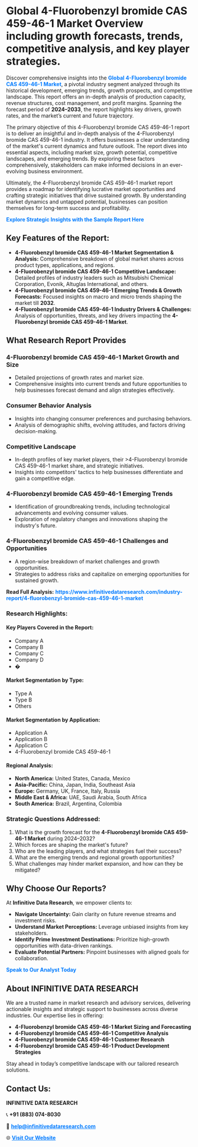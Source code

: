 <h1>Global 4-Fluorobenzyl bromide CAS 459-46-1 Market Overview including growth forecasts, trends, competitive analysis, and key player strategies.</h1>
<p>
Discover comprehensive insights into the 
<a href="https://www.infinitivedataresearch.com/industry-report/4-fluorobenzyl-bromide-cas-459-46-1-market" rel="dofollow" style="color: #007BFF; text-decoration: none;"><strong>Global 4-Fluorobenzyl bromide CAS 459-46-1 Market</strong></a>, a pivotal industry segment analyzed through its historical development, emerging trends, growth prospects, and competitive landscape. This report offers an in-depth analysis of production capacity, revenue structures, cost management, and profit margins. Spanning the forecast period of <strong>2024–2033</strong>, the report highlights key drivers, growth rates, and the market’s current and future trajectory.
</p>
<p>
The primary objective of this 4-Fluorobenzyl bromide CAS 459-46-1 report is to deliver an insightful and in-depth analysis of the 4-Fluorobenzyl bromide CAS 459-46-1 industry. It offers businesses a clear understanding of the market's current dynamics and future outlook. The report dives into essential aspects, including market size, growth potential, competitive landscapes, and emerging trends. By exploring these factors comprehensively, stakeholders can make informed decisions in an ever-evolving business environment.
</p>
<p>
Ultimately, the 4-Fluorobenzyl bromide CAS 459-46-1 market report provides a roadmap for identifying lucrative market opportunities and crafting strategic initiatives that drive sustained growth. By understanding market dynamics and untapped potential, businesses can position themselves for long-term success and profitability.
</p>
<p>
<a href="https://www.infinitivedataresearch.com/request-sample/reportId=101986" style="color: #007BFF; text-decoration: none;"><strong>Explore Strategic Insights with the Sample Report Here</strong></a>
</p>

<h2>Key Features of the Report:</h2>
<ul>
<li><strong>4-Fluorobenzyl bromide CAS 459-46-1 Market Segmentation & Analysis:</strong> Comprehensive breakdown of global market shares across product types, applications, and regions.</li>
<li><strong>4-Fluorobenzyl bromide CAS 459-46-1 Competitive Landscape:</strong> Detailed profiles of industry leaders such as Mitsubishi Chemical Corporation, Evonik, Altuglas International, and others.</li>
<li><strong>4-Fluorobenzyl bromide CAS 459-46-1 Emerging Trends & Growth Forecasts:</strong> Focused insights on macro and micro trends shaping the market till <strong>2032</strong>.</li>
<li><strong>4-Fluorobenzyl bromide CAS 459-46-1 Industry Drivers & Challenges:</strong> Analysis of opportunities, threats, and key drivers impacting the <strong>4-Fluorobenzyl bromide CAS 459-46-1 Market</strong>.</li>
</ul>

<h2>What Research Report Provides</h2>
<h3>4-Fluorobenzyl bromide CAS 459-46-1 Market Growth and Size</h3>
<ul>
<li>Detailed projections of growth rates and market size.</li>
<li>Comprehensive insights into current trends and future opportunities to help businesses forecast demand and align strategies effectively.</li>
</ul>

<h3>Consumer Behavior Analysis</h3>
<ul>
<li>Insights into changing consumer preferences and purchasing behaviors.</li>
<li>Analysis of demographic shifts, evolving attitudes, and factors driving decision-making.</li>
</ul>

<h3>Competitive Landscape</h3>
<ul>
<li>In-depth profiles of key market players, their >4-Fluorobenzyl bromide CAS 459-46-1 market share, and strategic initiatives.</li>
<li>Insights into competitors' tactics to help businesses differentiate and gain a competitive edge.</li>
</ul>

<h3>4-Fluorobenzyl bromide CAS 459-46-1 Emerging Trends</h3>
<ul>
<li>Identification of groundbreaking trends, including technological advancements and evolving consumer values.</li>
<li>Exploration of regulatory changes and innovations shaping the industry's future.</li>
</ul>

<h3>4-Fluorobenzyl bromide CAS 459-46-1 Challenges and Opportunities</h3>
<ul>
<li>A region-wise breakdown of market challenges and growth opportunities.</li>
<li>Strategies to address risks and capitalize on emerging opportunities for sustained growth.</li>
</ul>
<p><strong>Read Full Analysis:</strong> <a href="https://www.infinitivedataresearch.com/industry-report/4-fluorobenzyl-bromide-cas-459-46-1-market" rel="dofollow" style="color: #007BFF; text-decoration: none;"><strong>https://www.infinitivedataresearch.com/industry-report/4-fluorobenzyl-bromide-cas-459-46-1-market</strong></a></p>
<h3>Research Highlights:</h3>
<h4>Key Players Covered in the Report:</h4>
<ul><li>Company A</li><li>Company B</li><li>Company C</li><li>Company D</li><li>�</li></ul>
<h4>Market Segmentation by Type:</h4>
<ul><li>Type A</li><li>Type B</li><li>Others</li></ul>
<h4>Market Segmentation by Application:</h4>
<ul><li>Application A</li><li>Application B</li><li>Application C</li><li>4-Fluorobenzyl bromide CAS 459-46-1</li></ul>

<h4>Regional Analysis:</h4>
<ul>
<li><strong>North America:</strong> United States, Canada, Mexico</li>
<li><strong>Asia-Pacific:</strong> China, Japan, India, Southeast Asia</li>
<li><strong>Europe:</strong> Germany, UK, France, Italy, Russia</li>
<li><strong>Middle East & Africa:</strong> UAE, Saudi Arabia, South Africa</li>
<li><strong>South America:</strong> Brazil, Argentina, Colombia</li>
</ul>

<h3>Strategic Questions Addressed:</h3>
<ol>
<li>What is the growth forecast for the <strong>4-Fluorobenzyl bromide CAS 459-46-1 Market</strong> during 2024–2032?</li>
<li>Which forces are shaping the market's future?</li>
<li>Who are the leading players, and what strategies fuel their success?</li>
<li>What are the emerging trends and regional growth opportunities?</li>
<li>What challenges may hinder market expansion, and how can they be mitigated?</li>
</ol>

<h2>Why Choose Our Reports?</h2>
<p>At <strong>Infinitive Data Research</strong>, we empower clients to:</p>
<ul>
<li><strong>Navigate Uncertainty:</strong> Gain clarity on future revenue streams and investment risks.</li>
<li><strong>Understand Market Perceptions:</strong> Leverage unbiased insights from key stakeholders.</li>
<li><strong>Identify Prime Investment Destinations:</strong> Prioritize high-growth opportunities with data-driven rankings.</li>
<li><strong>Evaluate Potential Partners:</strong> Pinpoint businesses with aligned goals for collaboration.</li>
</ul>
<p><a href="https://www.infinitivedataresearch.com/industry-report/4-fluorobenzyl-bromide-cas-459-46-1-market" rel="dofollow" style="color: #007BFF; text-decoration: none;"><strong>Speak to Our Analyst Today</strong></a></p>

<h2>About INFINITIVE DATA RESEARCH</h2>
<p>We are a trusted name in market research and advisory services, delivering actionable insights and strategic support to businesses across diverse industries. Our expertise lies in offering:</p>
<ul>
<li><strong>4-Fluorobenzyl bromide CAS 459-46-1 Market Sizing and Forecasting</strong></li>
<li><strong>4-Fluorobenzyl bromide CAS 459-46-1 Competitive Analysis</strong></li>
<li><strong>4-Fluorobenzyl bromide CAS 459-46-1 Customer Research</strong></li>
<li><strong>4-Fluorobenzyl bromide CAS 459-46-1 Product Development Strategies</strong></li>
</ul>
<p>Stay ahead in today’s competitive landscape with our tailored research solutions.</p>

<h2>Contact Us:</h2>
<p><strong>INFINITIVE DATA RESEARCH</strong></p>
<p>📞 <strong>+91 (883) 074-8030</strong></p>
<p>📧 <strong><a href="mailto:help@infinitivedataresearch.com" style="color: #007BFF;">help@infinitivedataresearch.com</a></strong></p>
<p>🌐 <strong><a href="https://www.infinitivedataresearch.com" rel="dofollow" style="color: #007BFF;">Visit Our Website</a></strong></p>